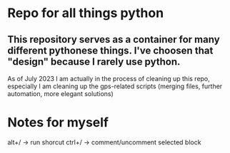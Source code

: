# Repo for all things python
This repository serves as a container for many different pythonese things. I've choosen that "design" because I rarely use python.
---
As of July 2023 I am actually in the process of cleaning up this repo, especially I am cleaning up the gps-related scripts (merging files, further automation, more elegant solutions)

# Notes for myself
alt+/  -> run shorcut
ctrl+/ -> comment/uncomment selected block